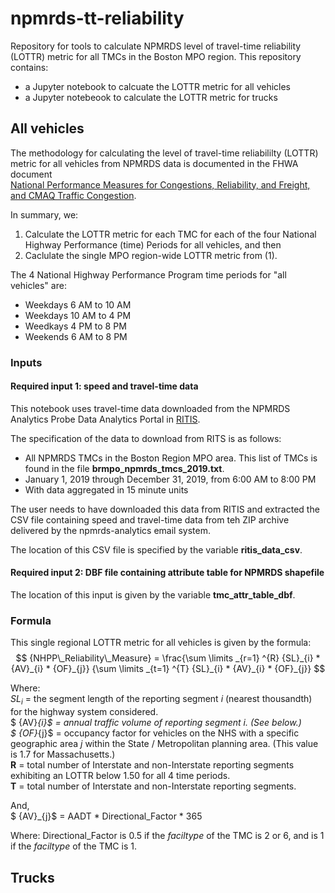 # npmrds-tt-reliability
Repository for tools to calculate NPMRDS level of travel-time reliability (LOTTR) metric for all TMCs in the Boston MPO region.
This repository contains:
* a Jupyter notebook to calcuate the LOTTR metric for all vehicles
* a Jupyter notebeook to calculate the LOTTR metric for trucks

## All vehicles
The methodology for calculating the level of travel-time reliabililty (LOTTR) metric for all vehicles from NPMRDS data is documented in the FHWA document  
[National Performance Measures for Congestions, Reliability, and Freight, and CMAQ Traffic Congestion](https://www.fhwa.dot.gov/tpm/guidance/hif18040.pdf).

In summary, we:
1. Calculate the LOTTR metric for each TMC for each of the four National Highway Performance (time) Periods for all vehicles, and then
2. Caclulate the single MPO region-wide LOTTR metric from \(1\).

The 4 National Highway Performance Program time periods for "all vehicles" are:
* Weekdays 6 AM to 10 AM
* Weekdays 10 AM to 4 PM
* Weedkays 4 PM to 8 PM
* Weekends 6 AM to 8 PM

### Inputs
#### Required input 1: speed and travel-time data
This notebook uses travel-time data downloaded from the NPMRDS Analytics Probe Data Analytics Portal in [RITIS](https://ritis.org).  

The specification of the data to download from RITS is as follows:
* All NPMRDS TMCs in the Boston Region MPO area. This list of TMCs is found in the file __brmpo\_npmrds\_tmcs\_2019.txt__.
* January 1, 2019 through December 31, 2019, from 6:00 AM to 8:00 PM
* With data aggregated in 15 minute units

The user needs to have downloaded this data from RITIS and extracted the CSV file containing speed and travel-time data from teh ZIP archive delivered by the npmrds-analytics email system.  

The location of this CSV file is specified by the variable __ritis\_data\_csv__.

#### Required input 2: DBF file containing attribute table for NPMRDS shapefile
The location of this input is given by the variable __tmc\_attr\_table\_dbf__.

### Formula
This single regional LOTTR metric for all vehicles is given by the formula:
$$ 
{NHPP\_Reliability\_Measure} = \frac{\sum \limits _{r=1} ^{R} {SL}_{i} * {AV}_{i} * {OF}_{j}} {\sum \limits _{t=1} ^{T} {SL}_{i} * {AV}_{i} * {OF}_{j}}
$$

Where:  
${SL}_{i}$ = the segment length of the reporting segment _i_ \(nearest thousandth\) for the highway system considered.  
$ {AV}_{i}$ = annual traffic volume of reporting segment _i_. \(See below.\)  
$ {OF}_{j}$ = occupancy factor for vehicles on the NHS with a specific geographic area _j_ within the State / Metropolitan planning area. \(This value is 1.7 for Massachusetts.\)  
__R__ = total number of Interstate and non-Interstate reporting segments exhibiting an LOTTR below 1.50 for all 4 time periods.  
__T__ = total number of Interstate and non-Interstate reporting segments.

And,  
$ {AV}_{j}$ = AADT * Directional_Factor * 365  

Where:
Directional_Factor is 0.5 if the _faciltype_ of the TMC is 2 or 6, and is 1 if the _faciltype_ of the TMC is 1. 

## Trucks
